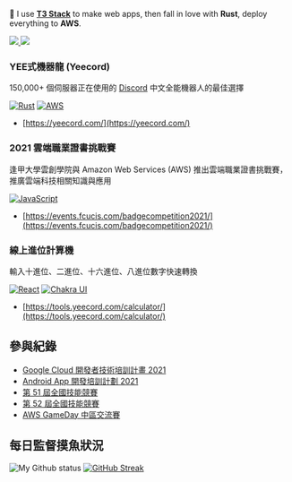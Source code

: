 🚀 I use **[T3 Stack](https://create.t3.gg)** to make web apps, then fall in love with **Rust**, deploy everything to **AWS**.

<a href="https://discord.gg/yeecord">
  <img src="https://img.shields.io/badge/Discord-5865F2?style=for-the-badge&logo=discord&logoColor=white">
</a>
<a href="mailto:kane@yeecord.com">
  <img src="https://img.shields.io/badge/Gmail-D14836?style=for-the-badge&logo=gmail&logoColor=white">
</a>

### YEE式機器龍 (Yeecord)

150,000+ 個伺服器正在使用的
[Discord](https://discord.com) 中文全能機器人的最佳選擇

[![Rust](https://img.shields.io/badge/Rust-000000?style=for-the-badge&logo=rust&logoColor=white)](#)
[![AWS](https://img.shields.io/badge/Amazon_AWS-FF9900?style=for-the-badge&logo=amazonaws&logoColor=white)](#)

- [https://yeecord.com/](https://yeecord.com/)

### 2021 雲端職業證書挑戰賽

逢甲大學雲創學院與 Amazon Web Services (AWS) 推出雲端職業證書挑戰賽，推廣雲端科技相關知識與應用

[![JavaScript](https://img.shields.io/badge/JavaScript-323330?style=for-the-badge&logo=javascript&logoColor=F7DF1E)](#)

- [https://events.fcucis.com/badgecompetition2021/](https://events.fcucis.com/badgecompetition2021/)

### 線上進位計算機

輸入十進位、二進位、十六進位、八進位數字快速轉換

[![React](https://img.shields.io/badge/React-20232A?style=for-the-badge&logo=react&logoColor=61DAFB)](#)
[![Chakra UI](https://img.shields.io/badge/Chakra--UI-319795?style=for-the-badge&logo=chakra-ui&logoColor=white)](#)

- [https://tools.yeecord.com/calculator/](https://tools.yeecord.com/calculator/)

## 參與紀錄

- [Google Cloud 開發者技術培訓計畫 2021](https://events.withgoogle.com/cloud-study-jam-2021-twhk/)
- [Android App 開發培訓計劃 2021](https://events.withgoogle.com/android-study-jam-twhk-2021/)
- [第 51 屆全國技能競賽](https://skillsweek.wdasec.gov.tw/skillsweek/)
- [第 52 屆全國技能競賽](https://skillsweek.wdasec.gov.tw/skillsweek/)
- [AWS GameDay 中區交流賽](https://www.iecs.fcu.edu.tw/news/AWS%20GameDay中區交流賽/)

## 每日監督摸魚狀況

![My Github status](https://github-readme-stats.vercel.app/api?username=Gary50613&count_private=true&show_icons=true&theme=radical)
[![GitHub Streak](http://github-readme-streak-stats.herokuapp.com?user=Gary50613&theme=dark&hide_border=true)](https://git.io/streak-stats)
